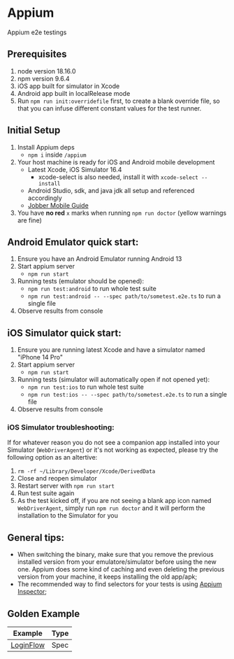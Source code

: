 # Appium

Appium e2e testings

## Prerequisites

1. node version 18.16.0
1. npm version 9.6.4
1. iOS app built for simulator in Xcode
1. Android app built in localRelease mode
1. Run `npm run init:overridefile` first, to create a blank override file, so that you can infuse different constant values for the test runner.

## Initial Setup

1. Install Appium deps
   - `npm i` inside `/appium`
1. Your host machine is ready for iOS and Android mobile development
   - Latest Xcode, iOS Simulator 16.4
     - xcode-select is also needed, install it with `xcode-select --install`
   - Android Studio, sdk, and java jdk all setup and referenced accordingly
   - [Jobber Mobile Guide](https://jobber.atlassian.net/wiki/spaces/JTW/pages/1007551465/Setting+up+Your+Mobile+Development+Environment)
1. You have **no red** `x` marks when running `npm run doctor` (yellow warnings are fine)

## Android Emulator quick start:

1. Ensure you have an Android Emulator running Android 13
1. Start appium server
   - `npm run start`
1. Running tests (emulator should be opened):
   - `npm run test:android` to run whole test suite
   - `npm run test:android -- --spec path/to/sometest.e2e.ts` to run a single file
1. Observe results from console

## iOS Simulator quick start:

1. Ensure you are running latest Xcode and have a simulator named "iPhone 14 Pro"
1. Start appium server
   - `npm run start`
1. Running tests (simulator will automatically open if not opened yet):
   - `npm run test:ios` to run whole test suite
   - `npm run test:ios -- --spec path/to/sometest.e2e.ts` to run a single file
1. Observe results from console

### iOS Simulator troubleshooting:

If for whatever reason you do not see a companion app installed into your Simulator (`WebDriverAgent`) or it's not working as expected, please try the following option as an altertive:

1. `rm -rf ~/Library/Developer/Xcode/DerivedData`
1. Close and reopen simulator
1. Restart server with `npm run start`
1. Run test suite again
1. As the test kicked off, if you are not seeing a blank app icon named `WebDriverAgent`, simply run `npm run doctor` and it will perform the installation to the Simulator for you

## General tips:

- When switching the binary, make sure that you remove the previous installed version from your emulatore/simulator before using the new one. Appium does some kind of caching and even deleting the previous version from your machine, it keeps installing the old app/apk;
- The recommended way to find selectors for your tests is using [Appium Inspector](https://github.com/appium/appium-inspector);

## Golden Example

| Example                                | Type |
| -------------------------------------- | ---- |
| [LoginFlow](./specs/login_flow.e2e.ts) | Spec |
